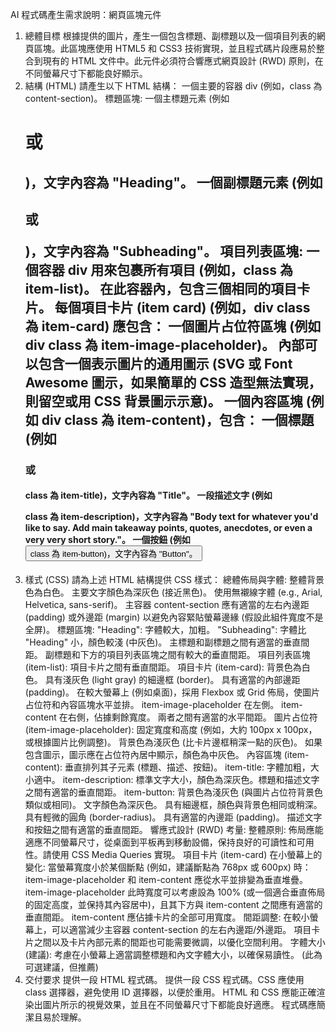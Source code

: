 AI 程式碼產生需求說明：網頁區塊元件
1. 總體目標
根據提供的圖片，產生一個包含標題、副標題以及一個項目列表的網頁區塊。此區塊應使用 HTML5 和 CSS3 技術實現，並且程式碼片段應易於整合到現有的 HTML 文件中。此元件必須符合響應式網頁設計 (RWD) 原則，在不同螢幕尺寸下都能良好顯示。
2. 結構 (HTML)
請產生以下 HTML 結構：
一個主要的容器 div (例如，class 為 content-section)。
標題區塊:
一個主標題元素 (例如 <h1> 或 <h2>)，文字內容為 "Heading"。
一個副標題元素 (例如 <h2> 或 <p>)，文字內容為 "Subheading"。
項目列表區塊:
一個容器 div 用來包裹所有項目 (例如，class 為 item-list)。
在此容器內，包含三個相同的項目卡片。
每個項目卡片 (item card) (例如，div class 為 item-card) 應包含：
一個圖片占位符區塊 (例如 div class 為 item-image-placeholder)。
內部可以包含一個表示圖片的通用圖示 (SVG 或 Font Awesome 圖示，如果簡單的 CSS 造型無法實現，則留空或用 CSS 背景圖示示意)。
一個內容區塊 (例如 div class 為 item-content)，包含：
一個標題 (例如 <h3> 或 <h4> class 為 item-title)，文字內容為 "Title"。
一段描述文字 (例如 <p> class 為 item-description)，文字內容為 "Body text for whatever you'd like to say. Add main takeaway points, quotes, anecdotes, or even a very very short story."。
一個按鈕 (例如 <button> class 為 item-button)，文字內容為 "Button"。
3. 樣式 (CSS)
請為上述 HTML 結構提供 CSS 樣式：
總體佈局與字體:
整體背景色為白色。
主要文字顏色為深灰色 (接近黑色)。
使用無襯線字體 (e.g., Arial, Helvetica, sans-serif)。
主容器 content-section 應有適當的左右內邊距 (padding) 或外邊距 (margin) 以避免內容緊貼螢幕邊緣 (假設此組件寬度不是全屏)。
標題區塊:
"Heading": 字體較大，加粗。
"Subheading": 字體比 "Heading" 小，顏色較淺 (中灰色)。
主標題和副標題之間有適當的垂直間距。
副標題和下方的項目列表區塊之間有較大的垂直間距。
項目列表區塊 (item-list):
項目卡片之間有垂直間距。
項目卡片 (item-card):
背景色為白色。
具有淺灰色 (light gray) 的細邊框 (border)。
具有適當的內部邊距 (padding)。
在較大螢幕上 (例如桌面)，採用 Flexbox 或 Grid 佈局，使圖片占位符和內容區塊水平並排。
item-image-placeholder 在左側。
item-content 在右側，佔據剩餘寬度。
兩者之間有適當的水平間距。
圖片占位符 (item-image-placeholder):
固定寬度和高度 (例如，大約 100px x 100px，或根據圖片比例調整)。
背景色為淺灰色 (比卡片邊框稍深一點的灰色)。
如果包含圖示，圖示應在占位符內居中顯示，顏色為中灰色。
內容區塊 (item-content):
垂直排列其子元素 (標題、描述、按鈕)。
item-title: 字體加粗，大小適中。
item-description: 標準文字大小，顏色為深灰色。標題和描述文字之間有適當的垂直間距。
item-button:
背景色為淺灰色 (與圖片占位符背景色類似或相同)。
文字顏色為深灰色。
具有細邊框，顏色與背景色相同或稍深。
具有輕微的圓角 (border-radius)。
具有適當的內邊距 (padding)。
描述文字和按鈕之間有適當的垂直間距。
響應式設計 (RWD) 考量:
整體原則: 佈局應能適應不同螢幕尺寸，從桌面到平板再到移動設備，保持良好的可讀性和可用性。請使用 CSS Media Queries 實現。
項目卡片 (item-card) 在小螢幕上的變化:
當螢幕寬度小於某個斷點 (例如，建議斷點為 768px 或 600px) 時：
item-image-placeholder 和 item-content 應從水平並排變為垂直堆疊。
item-image-placeholder 此時寬度可以考慮設為 100% (或一個適合垂直佈局的固定高度，並保持其內容居中)，且其下方與 item-content 之間應有適當的垂直間距。
item-content 應佔據卡片的全部可用寬度。
間距調整:
在較小螢幕上，可以適當減少主容器 content-section 的左右內邊距/外邊距。
項目卡片之間以及卡片內部元素的間距也可能需要微調，以優化空間利用。
字體大小 (建議):
考慮在小螢幕上適當調整標題和內文字體大小，以確保易讀性。 (此為可選建議，但推薦)
4. 交付要求
提供一段 HTML 程式碼。
提供一段 CSS 程式碼。CSS 應使用 class 選擇器，避免使用 ID 選擇器，以便於重用。
HTML 和 CSS 應能正確渲染出圖片所示的視覺效果，並且在不同螢幕尺寸下都能良好適應。
程式碼應簡潔且易於理解。